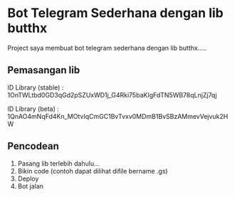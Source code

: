 # Bot Telegram Sederhana dengan lib butthx
Project saya membuat bot telegram sederhana dengan lib butthx.....

## Pemasangan lib
ID Library (stable) : 1OnTWLtbd0GD3qGd2pSZUxWD1j_G4Rki75baKIgFdTN5WB78qLnjZj7qj

ID Library (beta) : 1QnAO4mNqFd4Kn_MOtvIqCmGC1BvTvxv0MDmB1BvSBzAMmevVejvuk2HW

## Pencodean 
1. Pasang lib terlebih dahulu...
2. Bikin code (contoh dapat dilihat difile bername .gs)
3. Deploy
4. Bot jalan
